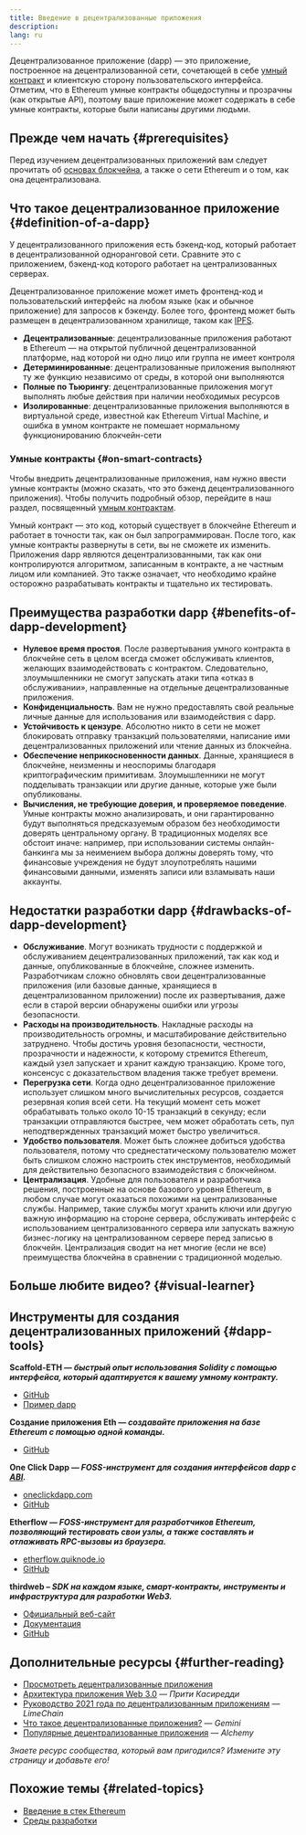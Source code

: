 ```yaml
---
title: Введение в децентрализованные приложения
description:
lang: ru
---
```


Децентрализованное приложение (dapp) — это приложение, построенное на децентрализованной сети, сочетающей в себе [умный контракт](/developers/docs/smart-contracts/) и клиентскую сторону пользовательского интерфейса. Отметим, что в Ethereum умные контракты общедоступны и прозрачны (как открытые API), поэтому ваше приложение может содержать в себе умные контракты, которые были написаны другими людьми.

## Прежде чем начать \{#prerequisites}

Перед изучением децентрализованных приложений вам следует прочитать об [основах блокчейна](/developers/docs/intro-to-ethereum/), а также о сети Ethereum и о том, как она децентрализована.

## Что такое децентрализованное приложение \{#definition-of-a-dapp}

У децентрализованного приложения есть бэкенд-код, который работает в децентрализованной одноранговой сети. Сравните это с приложением, бэкенд-код которого работает на централизованных серверах.

Децентрализованное приложение может иметь фронтенд-код и пользовательский интерфейс на любом языке (как и обычное приложение) для запросов к бэкенду. Более того, фронтенд может быть размещен в децентрализованном хранилище, таком как [IPFS](https://ipfs.io/).

- **Децентрализованные**: децентрализованные приложения работают в Ethereum — на открытой публичной децентрализованной платформе, над которой ни одно лицо или группа не имеет контроля
- **Детерминированные**: децентрализованные приложения выполняют ту же функцию независимо от среды, в которой они выполняются
- **Полные по Тьюрингу**: децентрализованные приложения могут выполнять любые действия при наличии необходимых ресурсов
- **Изолированные**: децентрализованные приложения выполняются в виртуальной среде, известной как Ethereum Virtual Machine, и ошибка в умном контракте не помешает нормальному функционированию блокчейн-сети

### Умные контракты \{#on-smart-contracts}

Чтобы внедрить децентрализованные приложения, нам нужно ввести умные контракты (можно сказать, что это бэкенд децентрализованного приложения). Чтобы получить подробный обзор, перейдите в наш раздел, посвященный [умным контрактам](/developers/docs/smart-contracts/).

Умный контракт — это код, который существует в блокчейне Ethereum и работает в точности так, как он был запрограммирован. После того, как умные контракты развернуты в сети, вы не сможете их изменить. Приложения dapp являются децентрализованными, так как они контролируются алгоритмом, записанным в контракте, а не частным лицом или компанией. Это также означает, что необходимо крайне осторожно разрабатывать контракты и тщательно их тестировать.

## Преимущества разработки dapp \{#benefits-of-dapp-development}

- **Нулевое время простоя**. После развертывания умного контракта в блокчейне сеть в целом всегда сможет обслуживать клиентов, желающих взаимодействовать с контрактом. Следовательно, злоумышленники не смогут запускать атаки типа «отказ в обслуживании», направленные на отдельные децентрализованные приложения.
- **Конфиденциальность**. Вам не нужно предоставлять свой реальные личные данные для использования или взаимодействия с dapp.
- **Устойчивость к цензуре**. Абсолютно никто в сети не может блокировать отправку транзакций пользователями, написание ими децентрализованных приложений или чтение данных из блокчейна.
- **Обеспечение неприкосновенности данных**. Данные, хранящиеся в блокчейне, неизменны и неоспоримы благодаря криптографическим примитивам. Злоумышленники не могут подделывать транзакции или другие данные, которые уже были опубликованы.
- **Вычисления, не требующие доверия, и проверяемое поведение**. Умные контракты можно анализировать, и они гарантированно будут выполняться предсказуемым образом без необходимости доверять центральному органу. В традиционных моделях все обстоит иначе: например, при использовании системы онлайн-банкинга мы за неимением выбора должны доверять тому, что финансовые учреждения не будут злоупотреблять нашими финансовыми данными, изменять записи или взламывать наши аккаунты.

## Недостатки разработки dapp \{#drawbacks-of-dapp-development}

- **Обслуживание**. Могут возникать трудности с поддержкой и обслуживанием децентрализованных приложений, так как код и данные, опубликованные в блокчейне, сложнее изменить. Разработчикам сложно обновлять свои децентрализованные приложения (или базовые данные, хранящиеся в децентрализованном приложении) после их развертывания, даже если в старой версии обнаружены ошибки или угрозы безопасности.
- **Расходы на производительность**. Накладные расходы на производительность огромны, и масштабирование действительно затруднено. Чтобы достичь уровня безопасности, честности, прозрачности и надежности, к которому стремится Ethereum, каждый узел запускает и хранит каждую транзакцию. Кроме того, консенсус с доказательством владения также требует времени.
- **Перегрузка сети**. Когда одно децентрализованное приложение использует слишком много вычислительных ресурсов, создается резервная копия всей сети. На текущий момент сеть может обрабатывать только около 10-15 транзакций в секунду; если транзакции отправляются быстрее, чем может обработать сеть, пул неподтвержденных транзакций может быстро увеличиться.
- **Удобство пользователя**. Может быть сложнее добиться удобства пользователя, потому что среднестатическому пользователю может быть слишком сложно настроить стек инструментов, необходимый для действительно безопасного взаимодействия с блокчейном.
- **Централизация**. Удобные для пользователя и разработчика решения, построенные на основе базового уровня Ethereum, в любом случае могут оказаться похожими на централизованные службы. Например, такие службы могут хранить ключи или другую важную информацию на стороне сервера, обслуживать интерфейс с использованием централизованного сервера или запускать важную бизнес-логику на централизованном сервере перед записью в блокчейн. Централизация сводит на нет многие (если не все) преимущества блокчейна в сравнении с традиционной моделью.

## Больше любите видео? \{#visual-learner}

<YouTube id="F50OrwV6Uk8" />

## Инструменты для создания децентрализованных приложений \{#dapp-tools}

**Scaffold-ETH — _быстрый опыт использования Solidity с помощью интерфейса, который адаптируется к вашему умному контракту._**

- [GitHub](https://github.com/austintgriffith/scaffold-eth)
- [Пример dapp](https://punkwallet.io/)

**Создание приложения Eth — _создавайте приложения на базе Ethereum с помощью одной команды._**

- [GitHub](https://github.com/paulrberg/create-eth-app)

**One Click Dapp _— FOSS-инструмент для создания интерфейсов dapp с [ABI](/glossary/#abi)._**

- [oneclickdapp.com](https://oneclickdapp.com)
- [GitHub](https://github.com/oneclickdapp/oneclickdapp-v1)

**Etherflow — _FOSS-инструмент для разработчиков Ethereum, позволяющий тестировать свои узлы, а также составлять и отлаживать RPC-вызовы из браузера._**

- [etherflow.quiknode.io](https://etherflow.quiknode.io/)
- [GitHub](https://github.com/abunsen/etherflow)

**thirdweb _– SDK на каждом языке, смарт-контракты, инструменты и инфраструктура для разработки Web3._**

- [Официальный веб-сайт](https://thirdweb.com/)
- [Документация](https://portal.thirdweb.com/)
- [GitHub](https://github.com/thirdweb-dev/)

## Дополнительные ресурсы \{#further-reading}

- [Просмотреть децентрализованные приложения](/dapps)
- [Архитектура приложения Web 3.0](https://www.preethikasireddy.com/post/the-architecture-of-a-web-3-0-application) — _Прити Касиредди_
- [Руководство 2021 года по децентрализованным приложениям](https://limechain.tech/blog/what-are-dapps-the-2021-guide/) — _LimeChain_
- [Что такое децентрализованные приложения?](https://www.gemini.com/cryptopedia/decentralized-applications-defi-dapps) — _Gemini_
- [Популярные децентрализованные приложения](https://www.alchemy.com/dapps) — _Alchemy_

_Знаете ресурс сообщества, который вам пригодился? Измените эту страницу и добавьте его!_

## Похожие темы \{#related-topics}

- [Введение в стек Ethereum](/developers/docs/ethereum-stack/)
- [Среды разработки](/developers/docs/frameworks/)

